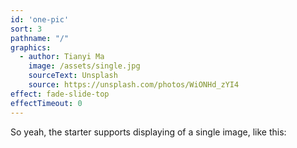 ```yaml
---
id: 'one-pic'
sort: 3
pathname: "/"
graphics:
  - author: Tianyi Ma
    image: /assets/single.jpg
    sourceText: Unsplash
    source: https://unsplash.com/photos/WiONHd_zYI4
effect: fade-slide-top
effectTimeout: 0
---
```


So yeah, the starter supports displaying of a single image, like this:
